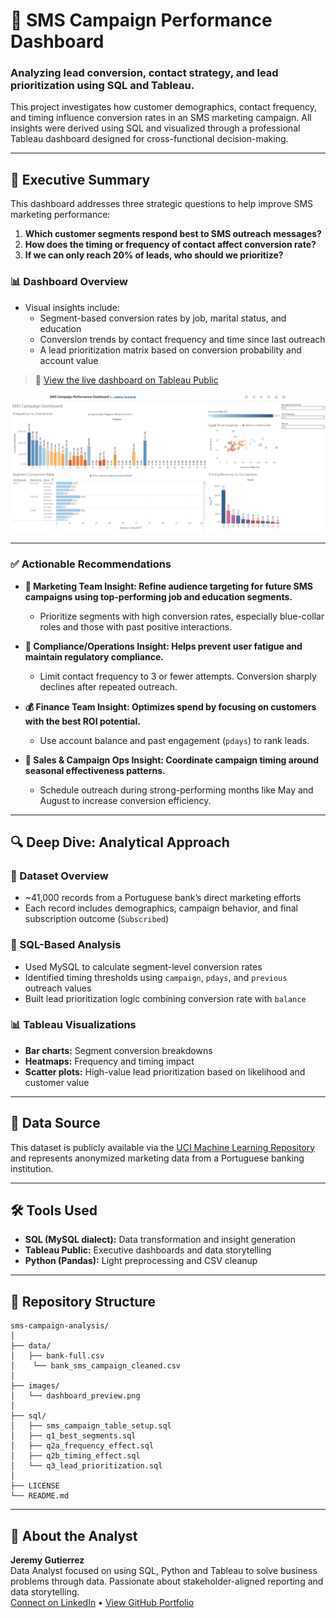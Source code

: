 # 📲 SMS Campaign Performance Dashboard

### Analyzing lead conversion, contact strategy, and lead prioritization using SQL and Tableau.

This project investigates how customer demographics, contact frequency, and timing influence conversion rates in an SMS marketing campaign. All insights were derived using SQL and visualized through a professional Tableau dashboard designed for cross-functional decision-making.

---

## 🧾 Executive Summary

This dashboard addresses three strategic questions to help improve SMS marketing performance:

1. **Which customer segments respond best to SMS outreach messages?**
2. **How does the timing or frequency of contact affect conversion rate?**
3. **If we can only reach 20% of leads, who should we prioritize?**

### 📊 Dashboard Overview

- Visual insights include:
  - Segment-based conversion rates by job, marital status, and education
  - Conversion trends by contact frequency and time since last outreach
  - A lead prioritization matrix based on conversion probability and account value

> 🔗 [View the live dashboard on Tableau Public](https://public.tableau.com/views/SMSCampaignPerformanceDashboard/SMSCampaignDashboard?:language=en-US&:sid=&:redirect=auth&:display_count=n&:origin=viz_share_link) 

![Dashboard Preview](images/dashboard_preview.png)

---

### ✅ Actionable Recommendations

- **📣 Marketing Team Insight: Refine audience targeting for future SMS campaigns using top-performing job and education segments.**
  - Prioritize segments with high conversion rates, especially blue-collar roles and those with past positive interactions.

- **🧠 Compliance/Operations Insight: Helps prevent user fatigue and maintain regulatory compliance.**
  - Limit contact frequency to 3 or fewer attempts. Conversion sharply declines after repeated outreach.

- **💰 Finance Team Insight: Optimizes spend by focusing on customers with the best ROI potential.**
  - Use account balance and past engagement (`pdays`) to rank leads.

- **📆 Sales & Campaign Ops Insight: Coordinate campaign timing around seasonal effectiveness patterns.**
  - Schedule outreach during strong-performing months like May and August to increase conversion efficiency.

---

## 🔍 Deep Dive: Analytical Approach

### 🧮 Dataset Overview
- ~41,000 records from a Portuguese bank’s direct marketing efforts
- Each record includes demographics, campaign behavior, and final subscription outcome (`Subscribed`)

### 💾 SQL-Based Analysis
- Used MySQL to calculate segment-level conversion rates
- Identified timing thresholds using `campaign`, `pdays`, and `previous` outreach values
- Built lead prioritization logic combining conversion rate with `balance`

### 📊 Tableau Visualizations
- **Bar charts:** Segment conversion breakdowns
- **Heatmaps:** Frequency and timing impact
- **Scatter plots:** High-value lead prioritization based on likelihood and customer value

---

## 🔗 Data Source

This dataset is publicly available via the [UCI Machine Learning Repository](https://archive.ics.uci.edu/ml/datasets/bank+marketing) and represents anonymized marketing data from a Portuguese banking institution.

---

## 🛠️ Tools Used

- **SQL (MySQL dialect):** Data transformation and insight generation
- **Tableau Public:** Executive dashboards and data storytelling
- **Python (Pandas):** Light preprocessing and CSV cleanup

---

## 📁 Repository Structure

```
sms-campaign-analysis/
│
├── data/
│   ├── bank-full.csv
│    └── bank_sms_campaign_cleaned.csv
│
├── images/
│   └── dashboard_preview.png
│
├── sql/
│   ├── sms_campaign_table_setup.sql
│   ├── q1_best_segments.sql
│   ├── q2a_frequency_effect.sql
│   ├── q2b_timing_effect.sql
│   └── q3_lead_prioritization.sql
│
├── LICENSE
└── README.md
```

---

## 👋 About the Analyst

**Jeremy Gutierrez**  
Data Analyst focused on using SQL, Python and Tableau to solve business problems through data. Passionate about stakeholder-aligned reporting and data storytelling.  
[Connect on LinkedIn](https://www.linkedin.com/in/jeremy-gutierrez-4502391bb/) • [View GitHub Portfolio](https://github.com/JZambrana1612) 
